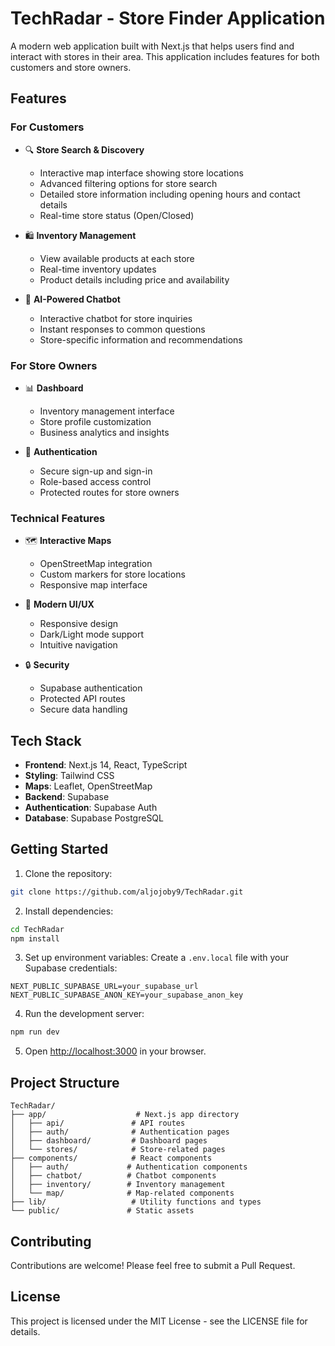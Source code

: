 # TechRadar - Store Finder Application

A modern web application built with Next.js that helps users find and interact with stores in their area. This application includes features for both customers and store owners.

## Features

### For Customers
- 🔍 **Store Search & Discovery**
  - Interactive map interface showing store locations
  - Advanced filtering options for store search
  - Detailed store information including opening hours and contact details
  - Real-time store status (Open/Closed)

- 🛍️ **Inventory Management**
  - View available products at each store
  - Real-time inventory updates
  - Product details including price and availability

- 💬 **AI-Powered Chatbot**
  - Interactive chatbot for store inquiries
  - Instant responses to common questions
  - Store-specific information and recommendations

### For Store Owners
- 📊 **Dashboard**
  - Inventory management interface
  - Store profile customization
  - Business analytics and insights

- 🔐 **Authentication**
  - Secure sign-up and sign-in
  - Role-based access control
  - Protected routes for store owners

### Technical Features
- 🗺️ **Interactive Maps**
  - OpenStreetMap integration
  - Custom markers for store locations
  - Responsive map interface

- 🎨 **Modern UI/UX**
  - Responsive design
  - Dark/Light mode support
  - Intuitive navigation

- 🔒 **Security**
  - Supabase authentication
  - Protected API routes
  - Secure data handling

## Tech Stack

- **Frontend**: Next.js 14, React, TypeScript
- **Styling**: Tailwind CSS
- **Maps**: Leaflet, OpenStreetMap
- **Backend**: Supabase
- **Authentication**: Supabase Auth
- **Database**: Supabase PostgreSQL

## Getting Started

1. Clone the repository:
```bash
git clone https://github.com/aljojoby9/TechRadar.git
```

2. Install dependencies:
```bash
cd TechRadar
npm install
```

3. Set up environment variables:
Create a `.env.local` file with your Supabase credentials:
```
NEXT_PUBLIC_SUPABASE_URL=your_supabase_url
NEXT_PUBLIC_SUPABASE_ANON_KEY=your_supabase_anon_key
```

4. Run the development server:
```bash
npm run dev
```

5. Open [http://localhost:3000](http://localhost:3000) in your browser.

## Project Structure

```
TechRadar/
├── app/                    # Next.js app directory
│   ├── api/               # API routes
│   ├── auth/              # Authentication pages
│   ├── dashboard/         # Dashboard pages
│   └── stores/            # Store-related pages
├── components/            # React components
│   ├── auth/             # Authentication components
│   ├── chatbot/          # Chatbot components
│   ├── inventory/        # Inventory management
│   └── map/              # Map-related components
├── lib/                   # Utility functions and types
└── public/               # Static assets
```

## Contributing

Contributions are welcome! Please feel free to submit a Pull Request.

## License

This project is licensed under the MIT License - see the LICENSE file for details. 